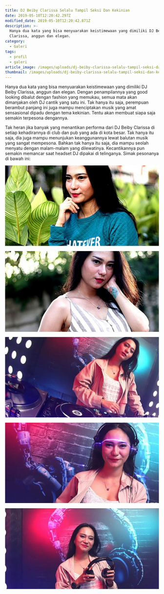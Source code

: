 ```yaml
---
title: DJ Beiby Clarissa Selalu Tampil Seksi Dan Kekinian
date: 2019-05-10T12:20:42.297Z
modified_date: 2019-05-10T12:20:42.871Z
description: >-
  Hanya dua kata yang bisa menyuarakan keistimewaan yang dimiliki DJ Beiby
  Clarissa, anggun dan elegan. 
category:
  - Galeri
tags:
  - profil
  - galeri
article_image: /images/uploads/dj-beiby-clarissa-selalu-tampil-seksi-dan-kekinian-5.jpg
thumbnail: /images/uploads/dj-beiby-clarissa-selalu-tampil-seksi-dan-kekinian-3-005.jpg
---
```

Hanya dua kata yang bisa menyuarakan keistimewaan yang dimiliki DJ Beiby Clarissa, anggun dan elegan. Dengan penampilannya yang good looking dibalut dengan fashion yang memukau, semua mata akan dimanjakan oleh DJ cantik yang satu ini. Tak hanya itu saja, perempuan berambut panjang ini juga mampu menciptakan musik yang amat sensasional dipadu dengan tema kekinian. Tentu akan membuat siapa saja semakin terpesona dengannya.

Tak heran jika banyak yang menantikan performa dari DJ Beiby Clarissa di setiap kehadirannya di club dan pub yang ada di kota besar. Tak hanya itu saja, dia juga mampu menunjukan keanggunannya lewat balutan musik yang sangat mempesona. Bahkan tak hanya itu saja, dia mampu seolah menyatu dengan malam-malam yang dilewatinya. Kecantikannya pun semakin memancar saat headset DJ dipakai di telinganya. Simak pesonanya di bawah ini:

![DJ Beiby Clarissa Selalu Tampil Seksi Dan Kekinian](/images/uploads/dj-beiby-clarissa-selalu-tampil-seksi-dan-kekinian-5.jpg)

![DJ Beiby Clarissa Selalu Tampil Seksi Dan Kekinian](/images/uploads/dj-beiby-clarissa-selalu-tampil-seksi-dan-kekinian-4.jpg)

![DJ Beiby Clarissa Selalu Tampil Seksi Dan Kekinian](/images/uploads/dj-beiby-clarissa-selalu-tampil-seksi-dan-kekinian-3.jpg)

![DJ Beiby Clarissa Selalu Tampil Seksi Dan Kekinian](/images/uploads/dj-beiby-clarissa-selalu-tampil-seksi-dan-kekinian-2.jpg)

![DJ Beiby Clarissa Selalu Tampil Seksi Dan Kekinian](/images/uploads/dj-beiby-clarissa-selalu-tampil-seksi-dan-kekinian-1.jpg)
